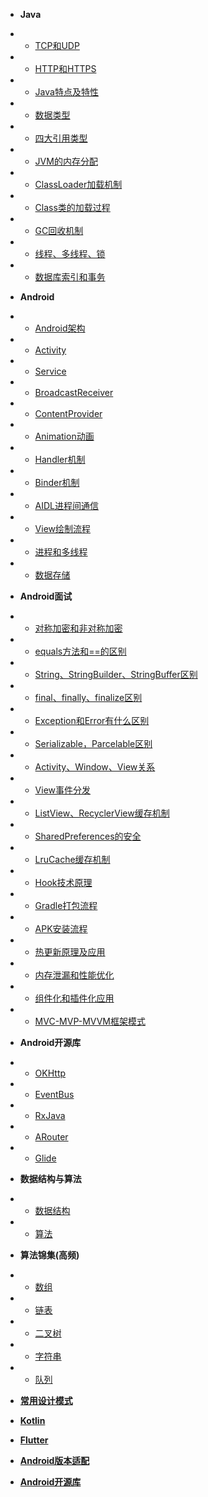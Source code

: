 * **Java**
* * [TCP和UDP](java/TCP和UDP.md)
* * [HTTP和HTTPS](java/HTTP和HTTPS.md)
* * [Java特点及特性](java/Java特点及特性.md)
* * [数据类型](java/数据类型.md)
* * [四大引用类型](java/四大引用类型.md)
* * [JVM的内存分配](java/JVM的内存分配.md)
* * [ClassLoader加载机制](java/ClassLoader加载机制.md)
* * [Class类的加载过程](java/Class类的加载过程.md)
* * [GC回收机制](java/GC回收机制.md)
* * [线程、多线程、锁](java/线程、多线程、锁.md)
* * [数据库索引和事务](java/数据库索引和事务.md)

* **Android**
* * [Android架构](android/Android架构.md)
* * [Activity](android/Activity.md)
* * [Service](android/Service.md)
* * [BroadcastReceiver](android/BroadcastReceiver.md)
* * [ContentProvider](android/ContentProvider.md)
* * [Animation动画](android/Animation动画.md)
* * [Handler机制](android/Handler机制.md)
* * [Binder机制](android/Binder机制.md)
* * [AIDL进程间通信](android/AIDL进程间通信.md)
* * [View绘制流程](android/View绘制流程.md)
* * [进程和多线程](android/进程和多线程.md)
* * [数据存储](android/数据存储.md)

* **Android面试**
* * [对称加密和非对称加密](interview/对称加密和非对称加密.md)
* * [equals方法和==的区别](interview/equals方法和==的区别.md)
* * [String、StringBuilder、StringBuffer区别](interview/String、StringBuilder、StringBuffer区别.md)
* * [final、finally、finalize区别](interview/final、finally、finalize区别.md)
* * [Exception和Error有什么区别](interview/Exception和Error有什么区别.md)
* * [Serializable，Parcelable区别](interview/Serializable，Parcelable区别.md)
* * [Activity、Window、View关系](interview/Activity、Window、View关系.md)
* * [View事件分发](interview/View事件分发.md)
* * [ListView、RecyclerView缓存机制](interview/ListView、RecyclerView缓存机制.md)
* * [SharedPreferences的安全](interview/SharedPreferences的安全.md)
* * [LruCache缓存机制](interview/LruCache缓存机制.md)
* * [Hook技术原理](interview/Hook技术原理.md)
* * [Gradle打包流程](interview/Gradle打包流程.md)
* * [APK安装流程](interview/APK安装流程.md)
* * [热更新原理及应用](interview/热更新原理及应用.md)
* * [内存泄漏和性能优化](interview/内存泄漏和性能优化.md)
* * [组件化和插件化应用](interview/组件化和插件化应用.md)
* * [MVC-MVP-MVVM框架模式](interview/MVC-MVP-MVVM框架模式.md)

* **Android开源库**
* * [OKHttp](frame/OKHttp.md)
* * [EventBus](frame/EventBus.md)
* * [RxJava](frame/RxJava.md)
* * [ARouter](frame/ARouter.md)
* * [Glide](frame/Glide.md)

* **数据结构与算法**
* * [数据结构](java/数据结构.md)
* * [算法](java/算法.md)

* **算法锦集(高频)**
* * [数组](algorithm/数组.md)
* * [链表](algorithm/链表.md)
* * [二叉树](algorithm/二叉树.md)
* * [字符串](algorithm/字符串.md)
* * [队列](algorithm/队列.md)

* [**常用设计模式**](java/常用设计模式.md)

* [**Kotlin**](android/Kotlin.md)

* [**Flutter**](android/Flutter.md)

* [**Android版本适配**](android/Android版本适配.md)

* [**Android开源库**](android/Android开源库.md)